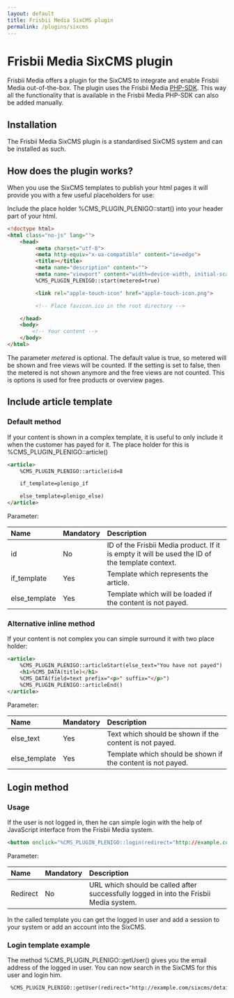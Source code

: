 ```yaml
---
layout: default
title: Frisbii Media SixCMS plugin
permalink: /plugins/sixcms
---
```


# Frisbii Media SixCMS plugin

Frisbii Media offers a plugin for the SixCMS to integrate and enable Frisbii Media out-of-the-box. The plugin uses the Frisbii Media [PHP-SDK](/sdks/php).
This way all the functionality that is available in the Frisbii Media PHP-SDK can also be added manually.

## Installation 

The Frisbii Media SixCMS plugin is a standardised SixCMS system and can be installed as such.

## How does the plugin works?

When you use the SixCMS templates to publish your html pages it will provide you with a few useful placeholders for use:

Include the place holder %CMS_PLUGIN_PLENIGO::start() into your header part of your html.

```html
<!doctype html>
<html class="no-js" lang="">
    <head>
         <meta charset="utf-8">
         <meta http-equiv="x-ua-compatible" content="ie=edge">
         <title></title>
         <meta name="description" content="">
         <meta name="viewport" content="width=device-width, initial-scale=1">
         %CMS_PLUGIN_PLENIGO::start(metered=true)

         <link rel="apple-touch-icon" href="apple-touch-icon.png">

         <!-- Place favicon.ico in the root directory -->

    </head>
    <body>
        <!-- Your content -->
    </body>
</html>
```
The parameter _metered_ is optional. The default value is true, so metered will be shown and free views will be counted. If the setting is set to false, then the metered is not shown anymore and the free views are not counted. This is options is used for free products or overview pages.

## Include article template

### Default method

If your content is shown in a complex template, it is useful to only include it when the customer has payed for it. The place holder for this is %CMS_PLUGIN_PLENIGO::article()

```html
<article>
    %CMS_PLUGIN_PLENIGO::article(id=8

    if_template=plenigo_if

    else_template=plenigo_else)
</article>
```

Parameter:

|Name|Mandatory|Description|
|:---|:--------|:----------|
|id|No|ID of the Frisbii Media product. If it is empty it will be used the ID of the template context.|
|if_template|Yes|Template which represents the article.|
|else_template|Yes|Template which will be loaded if the content is not payed.|

### Alternative inline method

If your content is not complex you can simple surround it with two place holder:

```html
<article>
    %CMS_PLUGIN_PLENIGO::articleStart(else_text="You have not payed")
    <h1>%CMS_DATA(title)</h1>
    %CMS_DATA(field=text prefix="<p>" suffix="</p>")
    %CMS_PLUGIN_PLENIGO::articleEnd()
</article>
```

Parameter:

|Name|Mandatory|Description|
|:---|:--------|:----------|
|else_text|Yes|Text which should be shown if the content is not payed.|
|else_template|Yes|Template which should be shown if the content is not payed.|

## Login method

### Usage

If the user is not logged in, then he can simple login with the help of JavaScript interface from the Frisbii Media system.

```html
<button onclick="%CMS_PLUGIN_PLENIGO::login(redirect="http://example.com/sixcms/detail.php/template/login")">Login</button>
```

Parameter:

|Name|Mandatory|Description|
|:---|:--------|:----------|
|Redirect|No|URL which should be called after successfully logged in into the Frisbii Media system.|

In the called template you can get the logged in user and add a session to your system or add an account into the SixCMS.

### Login template example

The method %CMS_PLUGIN_PLENIGO::getUser() gives you the email address of the logged in user. You can now search in the SixCMS for this user and login him.

```html
 %CMS_PLUGIN_PLENIGO::getUser(redirect="http://example.com/sixcms/detail.php/109")
```
